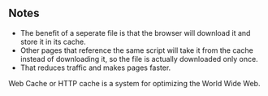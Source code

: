 ## Notes
- The benefit of a seperate file is that the browser will download it and store it in its cache.
- Other pages that reference the same script will take it from the cache instead of downloading it, so the file is actually downloaded only once.
- That reduces traffic and makes pages faster.

Web Cache or HTTP cache is a system for optimizing the World Wide Web.
